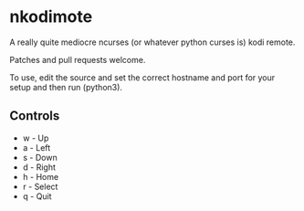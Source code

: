 nkodimote
=========

A really quite mediocre ncurses (or whatever python curses is) kodi remote.

Patches and pull requests welcome.


To use, edit the source and set the correct hostname and port for your setup and then run (python3).

Controls
--------
 - w - Up
 - a - Left
 - s - Down
 - d - Right
 - h - Home
 - r - Select
 - q - Quit
